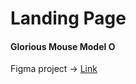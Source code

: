 # Landing Page
#### Glorious Mouse Model O
Figma project -> [Link](https://www.figma.com/file/XPMnn4rYbALAWikw3wRZXQ/Untitled?node-id=0%3A1)
